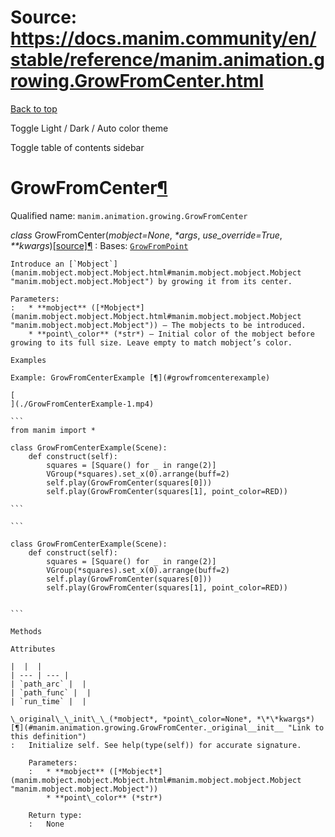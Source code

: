 # Source: https://docs.manim.community/en/stable/reference/manim.animation.growing.GrowFromCenter.html

[Back to top](#)

Toggle Light / Dark / Auto color theme

Toggle table of contents sidebar

GrowFromCenter[¶](#growfromcenter "Link to this heading")
=========================================================

Qualified name: `manim.animation.growing.GrowFromCenter`

*class* GrowFromCenter(*mobject=None*, *\*args*, *use\_override=True*, *\*\*kwargs*)[[source]](../_modules/manim/animation/growing.html#GrowFromCenter)[¶](#manim.animation.growing.GrowFromCenter "Link to this definition")
:   Bases: [`GrowFromPoint`](manim.animation.growing.GrowFromPoint.html#manim.animation.growing.GrowFromPoint "manim.animation.growing.GrowFromPoint")

    Introduce an [`Mobject`](manim.mobject.mobject.Mobject.html#manim.mobject.mobject.Mobject "manim.mobject.mobject.Mobject") by growing it from its center.

    Parameters:
    :   * **mobject** ([*Mobject*](manim.mobject.mobject.Mobject.html#manim.mobject.mobject.Mobject "manim.mobject.mobject.Mobject")) – The mobjects to be introduced.
        * **point\_color** (*str*) – Initial color of the mobject before growing to its full size. Leave empty to match mobject’s color.

    Examples

    Example: GrowFromCenterExample [¶](#growfromcenterexample)

    [
    ](./GrowFromCenterExample-1.mp4)

    ```
    from manim import *

    class GrowFromCenterExample(Scene):
        def construct(self):
            squares = [Square() for _ in range(2)]
            VGroup(*squares).set_x(0).arrange(buff=2)
            self.play(GrowFromCenter(squares[0]))
            self.play(GrowFromCenter(squares[1], point_color=RED))

    ```

    ```

    class GrowFromCenterExample(Scene):
        def construct(self):
            squares = [Square() for _ in range(2)]
            VGroup(*squares).set_x(0).arrange(buff=2)
            self.play(GrowFromCenter(squares[0]))
            self.play(GrowFromCenter(squares[1], point_color=RED))


    ```

    Methods

    Attributes

    |  |  |
    | --- | --- |
    | `path_arc` |  |
    | `path_func` |  |
    | `run_time` |  |

    \_original\_\_init\_\_(*mobject*, *point\_color=None*, *\*\*kwargs*)[¶](#manim.animation.growing.GrowFromCenter._original__init__ "Link to this definition")
    :   Initialize self. See help(type(self)) for accurate signature.

        Parameters:
        :   * **mobject** ([*Mobject*](manim.mobject.mobject.Mobject.html#manim.mobject.mobject.Mobject "manim.mobject.mobject.Mobject"))
            * **point\_color** (*str*)

        Return type:
        :   None